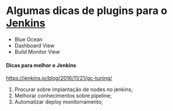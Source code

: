# Algumas dicas de plugins para o [Jenkins](https://plugins.jenkins.io)


* Blue Ocean
* Dashboard View
* Build Monitor View

#### Dicas para melhor o Jenkins
https://jenkins.io/blog/2016/11/21/gc-tuning/

1. Procurar sobre implantação de nodes no jenkins;
2. Melhorar conhecimentos sobre pipeline;
3. Automatizar deploy monitorramento;
